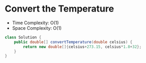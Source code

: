 # Convert the Temperature

- Time Complexity: O(1)
- Space Complexity: O(1)

```java
class Solution {
    public double[] convertTemperature(double celsius) {
        return new double[]{celsius+273.15, celsius*1.8+32};
    }
}
```
